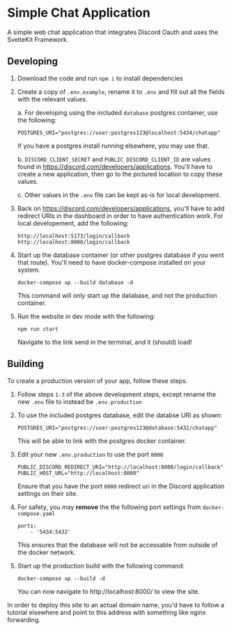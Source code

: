 # Simple Chat Application

A simple web chat application that integrates Discord Oauth and uses the SvelteKit Framework.

## Developing

1. Download the code and run `npm i` to install dependencies

2. Create a copy of `.env.example`, rename it to `.env` and fill out all the fields with the relevant values.

	a. For developing using the included `database` postgres container, use the following:
	```
	POSTGRES_URI="postgres://user:postgres123@localhost:5434/chatapp"
	``` 
	If you have a postgres install running elsewhere, you may use that.

	b. `DISCORD_CLIENT_SECRET` and `PUBLIC_DISCORD_CLIENT_ID` are values found in https://discord.com/developers/applications. You'll have to create a new application, then go to the pictured location to copy these values.
	
	c. Other values in the `.env` file can be kept as-is for local development.

3. Back on https://discord.com/developers/applications, you'll have to add redirect URIs in the dashboard in order to have authentication work. For local developement, add the following:
	
	```
	http://localhost:5173/login/callback
	http://localhost:8000/login/callback
	```

4. Start up the database container (or other postgres database if you went that route). You'll need to have docker-compose installed on your system.

	```
	docker-compose up --build database -d
	```
	This command will only start up the database, and not the production container.

5. Run the website in dev mode with the following:

	```
	npm run start
	```
	Navigate to the link send in the terminal, and it (should) load!


## Building

To create a production version of your app, follow these steps.

1. Follow steps `1-3` of the above development steps, except rename the new `.env` file to instead be `.env.production`

2. To use the included postgres database, edit the databse URI as shown:
	```
	POSTGRES_URI="postgres://user:postgres123@database:5432/chatapp"
	```
	This will be able to link with the postgres docker container.

3. Edit your new `.env.production` to use the port `8000`
	```
	PUBLIC_DISCORD_REDIRECT_URI="http://localhost:8000/login/callback"
	PUBLIC_HOST_URL="http://localhost:8000"
	```
	Ensure that you have the port `8000` redirect uri in the Discord application settings on their site.
 
4. For safety, you may __remove__ the the following port settings from `docker-compose.yaml`
	```
	ports: 
		- '5434:5432'
	```
	This ensures that the database will not be accessable from outside of the docker network.

5. Start up the production build with the following command:
	```
	docker-compose up --build -d
	```
	You can now navigate to http://localhost:8000/ to view the site.

In order to deploy this site to an actual domain name, you'd have to follow a tutorial elsewhere and point to this address with something like nginx forwarding.